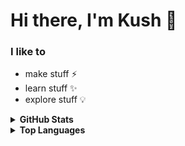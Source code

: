 # Hi there, I'm Kush 👋

### I like to
- make stuff ⚡
- learn stuff ✨
- explore stuff 💡

<details>
  <summary><b>GitHub Stats</b></summary>
  <img align="left" alt="git-kush's GitHub Stats" src="https://github-readme-stats.vercel.app/api?username=git-kush&count_private=true&bg_color=111827&show_icons=true&border_color=ff5c00&theme=dark" />
 </details>
 <details>
  <summary><b>Top Languages</b></summary>
  <img align="left" alt="git-kush's GitHub Stats" src="https://github-readme-stats.vercel.app/api/top-langs?username=git-kush&bg_color=111827&layout=compact&show_icons=true&border_color=ff5c00&theme=dark" />
</details>
